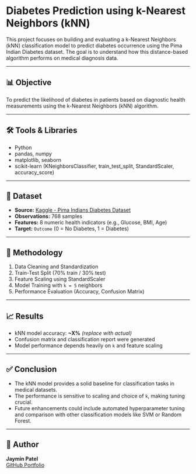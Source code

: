 # Diabetes Prediction using k-Nearest Neighbors (kNN)

This project focuses on building and evaluating a k-Nearest Neighbors (kNN) classification model to predict diabetes occurrence using the Pima Indian Diabetes dataset. The goal is to understand how this distance-based algorithm performs on medical diagnosis data.

---

## 📊 Objective

To predict the likelihood of diabetes in patients based on diagnostic health measurements using the k-Nearest Neighbors (kNN) algorithm.

---

## 🛠️ Tools & Libraries

- Python
- pandas, numpy
- matplotlib, seaborn
- scikit-learn (KNeighborsClassifier, train_test_split, StandardScaler, accuracy_score)

---

## 📁 Dataset

- **Source:** [Kaggle - Pima Indians Diabetes Dataset](https://www.kaggle.com/datasets/uciml/pima-indians-diabetes-database)
- **Observations:** 768 samples
- **Features:** 8 numeric health indicators (e.g., Glucose, BMI, Age)
- **Target:** `Outcome` (0 = No Diabetes, 1 = Diabetes)

---

## 🧪 Methodology

1. Data Cleaning and Standardization
2. Train-Test Split (70% train / 30% test)
3. Feature Scaling using StandardScaler
4. Model Training with `k = 5` neighbors
5. Performance Evaluation (Accuracy, Confusion Matrix)

---

## 📈 Results

- kNN model accuracy: **~X%** *(replace with actual)*
- Confusion matrix and classification report were generated
- Model performance depends heavily on `k` and feature scaling

---

## ✅ Conclusion

- The kNN model provides a solid baseline for classification tasks in medical datasets.
- The performance is sensitive to scaling and choice of `k`, making tuning crucial.
- Future enhancements could include automated hyperparameter tuning and comparison with other classification models like SVM or Random Forest.

---

## 📎 Author

**Jaymin Patel**  
[GitHub Portfolio](https://jayminmech7.github.io)

